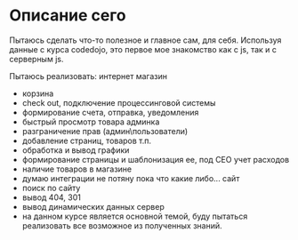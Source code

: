 # Описание сего
Пытаюсь сделать что-то полезное и главное сам, для себя. Используя данные с курса codedojo, это первое мое знакомство как с js, так и с серверным js.

Пытаюсь реализовать:
 интернет магазин
 - корзина
 - check out, подключение процессинговой системы
 - формирование счета, отправка, уведомления
 - быстрый просмотр товара
 админка
 - разграничение прав (админ\пользователи)
 - добавление страниц, товаров т.п.
 - обработка и вывод графики
 - формирование страницы и шаблонизация ее, под СЕО
 учет расходов
 - наличие товаров в магазине
 - думаю интеграции не потяну пока что какие либо...
 сайт
 - поиск по сайту
 - вывод 404, 301
 - вывод динамических данных
 сервер
 - на данном курсе является основной темой, буду пытаться реализовать все возможное из полученных знаний.

  
